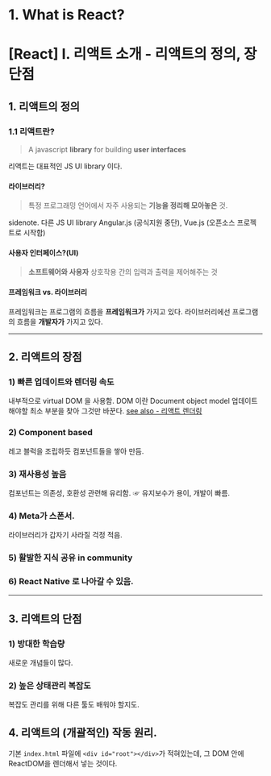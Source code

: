 # 1. What is React?

# [React] I. 리액트 소개 - 리액트의 정의, 장단점

## 1. 리액트의 정의
### 1.1 리액트란?
> A javascript **library** for building **user interfaces**

리액트는 대표적인 JS UI library 이다. 

#### 라이브러리?
> 특정 프로그래밍 언어에서 자주 사용되는 **기능을 정리해 모아놓은** 것.

sidenote. 다른 JS UI library
Angular.js (공식지원 중단), Vue.js (오픈소스 프로젝트로 시작함)

#### 사용자 인터페이스?(UI)
> **소프트웨어와 사용자** 상호작용 간의 입력과 출력을 제어해주는 것



#### 프레임워크 vs. 라이브러리
프레임워크는 프로그램의 흐름을 **프레임워크가** 가지고 있다. 
라이브러리에선 프로그램의 흐름을 **개발자가** 가지고 있다.

<hr/>

## 2. 리액트의 장점

### 1) 빠른 업데이트와 렌더링 속도

내부적으로 virtual DOM 을 사용함.
DOM 이란 Document object model
업데이트 해야할 최소 부분을 찾아 그것만 바꾼다.
[see also - 리액트 렌더링](https://velog.io/@rdt419/%EB%A6%AC%EC%95%A1%ED%8A%B8-%EB%A0%8C%EB%8D%94%EB%A7%81)



### 2) Component based
레고 블럭을 조립하듯 컴포넌트들을 쌓아 만듬.

### 3) 재사용성 높음
컴포넌트는 의존성, 호환성 관련해 유리함. ☞ 유지보수가 용이, 개발이 빠름.

### 4) Meta가 스폰서.
라이브러리가 갑자기 사라질 걱정 적음.

### 5) 활발한 지식 공유 in community
### 6) React Native 로 나아갈 수 있음.

<hr/>

## 3. 리액트의 단점

### 1) 방대한 학습량
새로운 개념들이 많다. 

### 2) 높은 상태관리 복잡도
복잡도 관리를 위해 다른 툴도 배워야 할지도.

## 4. 리액트의 (개괄적인) 작동 원리.
기본 `index.html` 파일에 `<div id="root"></div>`가 적혀있는데, 그 DOM 안에 ReactDOM을 렌더해서 넣는 것이다. 